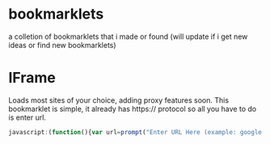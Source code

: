 # bookmarklets
a colletion of bookmarklets that i made or found (will update if i get new ideas or find new bookmarklets)

# IFrame
Loads most sites of your choice, adding proxy features soon.
This bookmarklet is simple, it already has https:// protocol so all you have to do is enter url.
```js
javascript:(function(){var url=prompt("Enter URL Here (example: google.com)");if(url==null){alert('No URL Entered!')}else{document.body.innerHTML='<iframe src="https://' + url + '" style="position:fixed;top:0;bottom:0;left:0;right:0;width:100%;height:100%;border:none;margin:0;padding:0;z-index:999999;">Your browser does not support iframes</iframe>';alert('URL Loaded!');}}())
```
